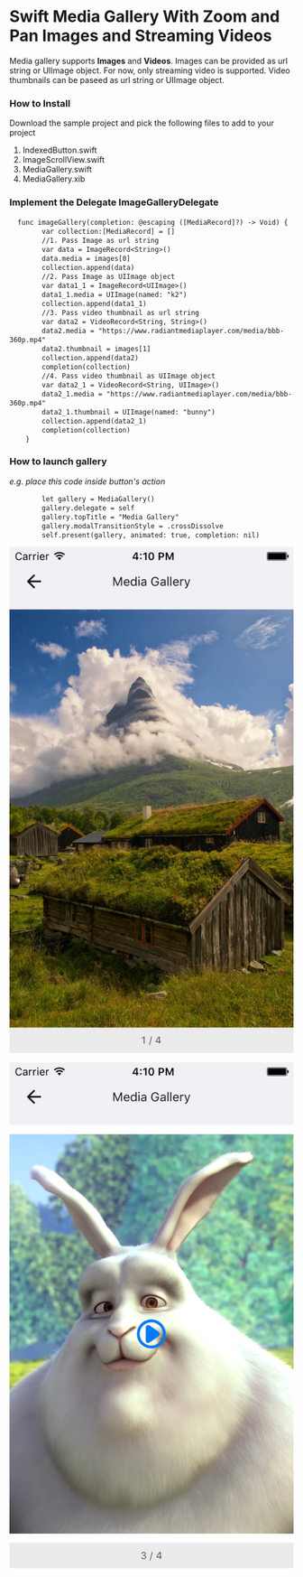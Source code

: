# Swift Media Gallery With Zoom and Pan Images and Streaming Videos

Media gallery supports **Images** and **Videos**. Images can be provided as url string or UIImage object. For now, only streaming video is supported. Video thumbnails can be paseed as url string or UIImage object.

### How to Install
Download the sample project and pick the following files to add to your project

1. IndexedButton.swift
2. ImageScrollView.swift
3. MediaGallery.swift
4. MediaGallery.xib

### Implement the Delegate ImageGalleryDelegate
```
  func imageGallery(completion: @escaping ([MediaRecord]?) -> Void) {
        var collection:[MediaRecord] = []
        //1. Pass Image as url string
        var data = ImageRecord<String>()
        data.media = images[0]
        collection.append(data)
        //2. Pass Image as UIImage object
        var data1_1 = ImageRecord<UIImage>()
        data1_1.media = UIImage(named: "k2")
        collection.append(data1_1)
        //3. Pass video thumbnail as url string
        var data2 = VideoRecord<String, String>()
        data2.media = "https://www.radiantmediaplayer.com/media/bbb-360p.mp4"
        data2.thumbnail = images[1]
        collection.append(data2)
        completion(collection)
        //4. Pass video thumbnail as UIImage object
        var data2_1 = VideoRecord<String, UIImage>()
        data2_1.media = "https://www.radiantmediaplayer.com/media/bbb-360p.mp4"
        data2_1.thumbnail = UIImage(named: "bunny")
        collection.append(data2_1)
        completion(collection)
    }
```

### How to launch gallery
*e.g. place this code inside button's action*
```
        let gallery = MediaGallery()
        gallery.delegate = self
        gallery.topTitle = "Media Gallery"
        gallery.modalTransitionStyle = .crossDissolve
        self.present(gallery, animated: true, completion: nil)
```


![Image](https://github.com/farhan101/ImageGallery/blob/master/swift_image_gallery_1.jpg)

![Video](https://github.com/farhan101/ImageGallery/blob/master/swift_image_gallery_2.jpg)
